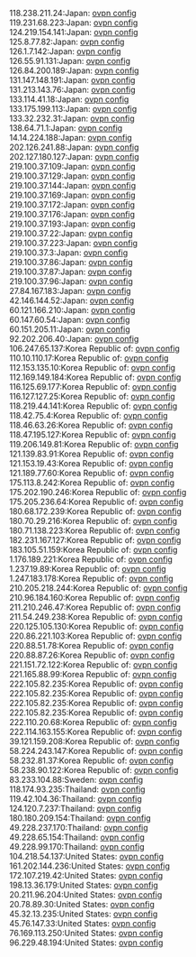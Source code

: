 118.238.211.24:Japan: [ovpn config](vpn/118_238_211_24.ovpn)  
119.231.68.223:Japan: [ovpn config](vpn/119_231_68_223.ovpn)  
124.219.154.141:Japan: [ovpn config](vpn/124_219_154_141.ovpn)  
125.8.77.82:Japan: [ovpn config](vpn/125_8_77_82.ovpn)  
126.1.7.142:Japan: [ovpn config](vpn/126_1_7_142.ovpn)  
126.55.91.131:Japan: [ovpn config](vpn/126_55_91_131.ovpn)  
126.84.200.189:Japan: [ovpn config](vpn/126_84_200_189.ovpn)  
131.147.148.191:Japan: [ovpn config](vpn/131_147_148_191.ovpn)  
131.213.143.76:Japan: [ovpn config](vpn/131_213_143_76.ovpn)  
133.114.41.18:Japan: [ovpn config](vpn/133_114_41_18.ovpn)  
133.175.199.113:Japan: [ovpn config](vpn/133_175_199_113.ovpn)  
133.32.232.31:Japan: [ovpn config](vpn/133_32_232_31.ovpn)  
138.64.71.1:Japan: [ovpn config](vpn/138_64_71_1.ovpn)  
14.14.224.188:Japan: [ovpn config](vpn/14_14_224_188.ovpn)  
202.126.241.88:Japan: [ovpn config](vpn/202_126_241_88.ovpn)  
202.127.180.127:Japan: [ovpn config](vpn/202_127_180_127.ovpn)  
219.100.37.109:Japan: [ovpn config](vpn/219_100_37_109.ovpn)  
219.100.37.129:Japan: [ovpn config](vpn/219_100_37_129.ovpn)  
219.100.37.144:Japan: [ovpn config](vpn/219_100_37_144.ovpn)  
219.100.37.169:Japan: [ovpn config](vpn/219_100_37_169.ovpn)  
219.100.37.172:Japan: [ovpn config](vpn/219_100_37_172.ovpn)  
219.100.37.176:Japan: [ovpn config](vpn/219_100_37_176.ovpn)  
219.100.37.193:Japan: [ovpn config](vpn/219_100_37_193.ovpn)  
219.100.37.22:Japan: [ovpn config](vpn/219_100_37_22.ovpn)  
219.100.37.223:Japan: [ovpn config](vpn/219_100_37_223.ovpn)  
219.100.37.3:Japan: [ovpn config](vpn/219_100_37_3.ovpn)  
219.100.37.86:Japan: [ovpn config](vpn/219_100_37_86.ovpn)  
219.100.37.87:Japan: [ovpn config](vpn/219_100_37_87.ovpn)  
219.100.37.96:Japan: [ovpn config](vpn/219_100_37_96.ovpn)  
27.84.167.183:Japan: [ovpn config](vpn/27_84_167_183.ovpn)  
42.146.144.52:Japan: [ovpn config](vpn/42_146_144_52.ovpn)  
60.121.166.210:Japan: [ovpn config](vpn/60_121_166_210.ovpn)  
60.147.60.54:Japan: [ovpn config](vpn/60_147_60_54.ovpn)  
60.151.205.11:Japan: [ovpn config](vpn/60_151_205_11.ovpn)  
92.202.206.40:Japan: [ovpn config](vpn/92_202_206_40.ovpn)  
106.247.65.137:Korea Republic of: [ovpn config](vpn/106_247_65_137.ovpn)  
110.10.110.17:Korea Republic of: [ovpn config](vpn/110_10_110_17.ovpn)  
112.153.135.10:Korea Republic of: [ovpn config](vpn/112_153_135_10.ovpn)  
112.169.149.184:Korea Republic of: [ovpn config](vpn/112_169_149_184.ovpn)  
116.125.69.177:Korea Republic of: [ovpn config](vpn/116_125_69_177.ovpn)  
116.127.127.25:Korea Republic of: [ovpn config](vpn/116_127_127_25.ovpn)  
118.219.44.141:Korea Republic of: [ovpn config](vpn/118_219_44_141.ovpn)  
118.42.75.4:Korea Republic of: [ovpn config](vpn/118_42_75_4.ovpn)  
118.46.63.26:Korea Republic of: [ovpn config](vpn/118_46_63_26.ovpn)  
118.47.195.127:Korea Republic of: [ovpn config](vpn/118_47_195_127.ovpn)  
119.206.149.81:Korea Republic of: [ovpn config](vpn/119_206_149_81.ovpn)  
121.139.83.91:Korea Republic of: [ovpn config](vpn/121_139_83_91.ovpn)  
121.153.19.43:Korea Republic of: [ovpn config](vpn/121_153_19_43.ovpn)  
121.189.77.60:Korea Republic of: [ovpn config](vpn/121_189_77_60.ovpn)  
175.113.8.242:Korea Republic of: [ovpn config](vpn/175_113_8_242.ovpn)  
175.202.190.246:Korea Republic of: [ovpn config](vpn/175_202_190_246.ovpn)  
175.205.236.64:Korea Republic of: [ovpn config](vpn/175_205_236_64.ovpn)  
180.68.172.239:Korea Republic of: [ovpn config](vpn/180_68_172_239.ovpn)  
180.70.29.216:Korea Republic of: [ovpn config](vpn/180_70_29_216.ovpn)  
180.71.138.223:Korea Republic of: [ovpn config](vpn/180_71_138_223.ovpn)  
182.231.167.127:Korea Republic of: [ovpn config](vpn/182_231_167_127.ovpn)  
183.105.51.159:Korea Republic of: [ovpn config](vpn/183_105_51_159.ovpn)  
1.176.189.221:Korea Republic of: [ovpn config](vpn/1_176_189_221.ovpn)  
1.237.19.89:Korea Republic of: [ovpn config](vpn/1_237_19_89.ovpn)  
1.247.183.178:Korea Republic of: [ovpn config](vpn/1_247_183_178.ovpn)  
210.205.218.244:Korea Republic of: [ovpn config](vpn/210_205_218_244.ovpn)  
210.96.184.160:Korea Republic of: [ovpn config](vpn/210_96_184_160.ovpn)  
211.210.246.47:Korea Republic of: [ovpn config](vpn/211_210_246_47.ovpn)  
211.54.249.238:Korea Republic of: [ovpn config](vpn/211_54_249_238.ovpn)  
220.125.105.130:Korea Republic of: [ovpn config](vpn/220_125_105_130.ovpn)  
220.86.221.103:Korea Republic of: [ovpn config](vpn/220_86_221_103.ovpn)  
220.88.51.78:Korea Republic of: [ovpn config](vpn/220_88_51_78.ovpn)  
220.88.87.26:Korea Republic of: [ovpn config](vpn/220_88_87_26.ovpn)  
221.151.72.122:Korea Republic of: [ovpn config](vpn/221_151_72_122.ovpn)  
221.165.88.99:Korea Republic of: [ovpn config](vpn/221_165_88_99.ovpn)  
222.105.82.235:Korea Republic of: [ovpn config](vpn/222_105_82_235.ovpn)  
222.105.82.235:Korea Republic of: [ovpn config](vpn/222_105_82_235.ovpn)  
222.105.82.235:Korea Republic of: [ovpn config](vpn/222_105_82_235.ovpn)  
222.105.82.235:Korea Republic of: [ovpn config](vpn/222_105_82_235.ovpn)  
222.110.20.68:Korea Republic of: [ovpn config](vpn/222_110_20_68.ovpn)  
222.114.163.155:Korea Republic of: [ovpn config](vpn/222_114_163_155.ovpn)  
39.121.159.208:Korea Republic of: [ovpn config](vpn/39_121_159_208.ovpn)  
58.224.243.147:Korea Republic of: [ovpn config](vpn/58_224_243_147.ovpn)  
58.232.81.37:Korea Republic of: [ovpn config](vpn/58_232_81_37.ovpn)  
58.238.90.122:Korea Republic of: [ovpn config](vpn/58_238_90_122.ovpn)  
83.233.104.88:Sweden: [ovpn config](vpn/83_233_104_88.ovpn)  
118.174.93.235:Thailand: [ovpn config](vpn/118_174_93_235.ovpn)  
119.42.104.36:Thailand: [ovpn config](vpn/119_42_104_36.ovpn)  
124.120.7.237:Thailand: [ovpn config](vpn/124_120_7_237.ovpn)  
180.180.209.154:Thailand: [ovpn config](vpn/180_180_209_154.ovpn)  
49.228.237.170:Thailand: [ovpn config](vpn/49_228_237_170.ovpn)  
49.228.65.154:Thailand: [ovpn config](vpn/49_228_65_154.ovpn)  
49.228.99.170:Thailand: [ovpn config](vpn/49_228_99_170.ovpn)  
104.218.54.137:United States: [ovpn config](vpn/104_218_54_137.ovpn)  
161.202.144.236:United States: [ovpn config](vpn/161_202_144_236.ovpn)  
172.107.219.42:United States: [ovpn config](vpn/172_107_219_42.ovpn)  
198.13.36.179:United States: [ovpn config](vpn/198_13_36_179.ovpn)  
20.211.96.204:United States: [ovpn config](vpn/20_211_96_204.ovpn)  
20.78.89.30:United States: [ovpn config](vpn/20_78_89_30.ovpn)  
45.32.13.235:United States: [ovpn config](vpn/45_32_13_235.ovpn)  
45.76.147.33:United States: [ovpn config](vpn/45_76_147_33.ovpn)  
76.169.113.250:United States: [ovpn config](vpn/76_169_113_250.ovpn)  
96.229.48.194:United States: [ovpn config](vpn/96_229_48_194.ovpn)  
